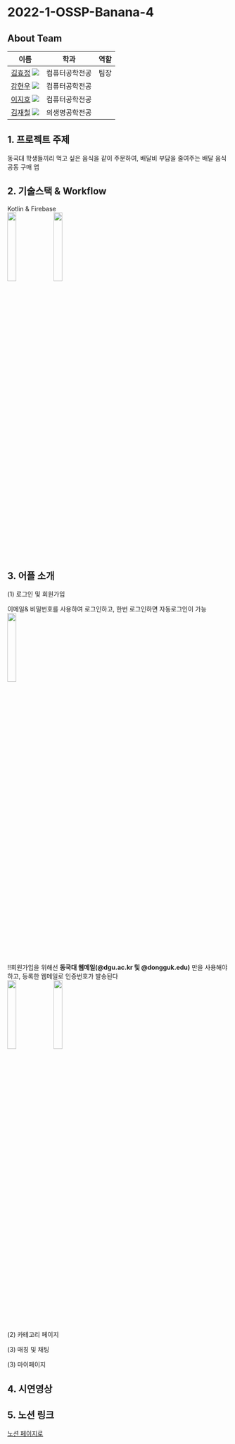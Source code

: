 # 2022-1-OSSP-Banana-4

## About Team


|이름|학과|역할|
|------|---|---|
|[김효정](https://github.com/dgkhj) [![](https://img.shields.io/badge/Github-chohj1111-blue?style=flat-square&logo=Github)](https://github.com/dgkhj)|컴퓨터공학전공|팀장 |
|[강현우](https://github.com/rkdgusdn) [![](https://img.shields.io/badge/Github-BongMinJo-blue?style=flat-square&logo=Github)](https://github.com/rkdgusdn)|컴퓨터공학전공|          |
|[이지호](https://github.com/jiholee0) [![](https://img.shields.io/badge/Github-eric9883-blue?style=flat-square&logo=Github)](https://github.com/jiholee0)|컴퓨터공학전공|               |
|[김재철](https://github.com/kjc4410) [![](https://img.shields.io/badge/Github-MatthewJeon-blue?style=flat-square&logo=Github)](https://github.com/kjc4410)|의생명공학전공|               |


## 1. 프로젝트 주제
<div>
동국대 학생들끼리 먹고 싶은 음식을 같이 주문하여,
배달비 부담을 줄여주는 배달 음식 공동 구매 앱
</div>   


## 2. 기술스택 & Workflow
Kotlin & Firebase<br>
<img width="20%" src="https://user-images.githubusercontent.com/87844641/173768618-f9e968a8-1be8-486e-9cf9-0482e664ef9a.png"/>
<img width="20%" src="https://user-images.githubusercontent.com/87844641/173768636-6dc23d7a-2d7c-437a-8daa-5998a004d68c.png"/>
## 3. 어플 소개
(1) 로그인 및 회원가입

이메일& 비밀번호를 사용하여 로그인하고, 한번 로그인하면 자동로그인이 가능<br> 
<img width="20%" src="https://user-images.githubusercontent.com/87844641/173760147-b5856c81-0647-45a6-9b13-dab5c4597f6d.png"/>

!!회원가입을 위해선 **동국대 웹메일(@dgu.ac.kr 및 @dongguk.edu)** 만을 사용해야하고, 등록한 웹메일로 인증번호가 발송된다<br>
<img width="20%" src="https://user-images.githubusercontent.com/87844641/173760479-a0da532b-d12f-4424-b720-34a21cf63740.png"/>
<img width="20%" src="https://user-images.githubusercontent.com/87844641/173768072-8b4427a4-625c-47a1-b0da-0bf68f5c7e9a.png"/>


(2) 카테고리 페이지


(3) 매칭 및 채팅


(3) 마이페이지


## 4. 시연영상
<div>
</div>

## 5. 노션 링크
[노션 페이지로](https://www.notion.so/54a698022ddb46f8be22390bc8c99fe0)
